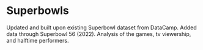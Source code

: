 # Superbowls
Updated and built upon existing Superbowl dataset from DataCamp. Added data through Superbowl 56 (2022). Analysis of the games, tv viewership, and halftime performers.
